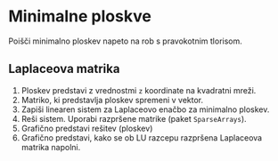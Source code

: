 # Minimalne ploskve

Poišči minimalno ploskev napeto na rob s pravokotnim tlorisom.

## Laplaceova matrika

1. Ploskev predstavi z vrednostmi `z` koordinate na kvadratni mreži.
2. Matriko, ki predstavlja ploskev spremeni v vektor. 
3. Zapiši linearen sistem za Laplaceovo enačbo za minimalno ploskev.
4. Reši sistem. Uporabi razpršene matrike (paket `SparseArrays`).
5. Grafično predstavi rešitev (ploskev)
6. Grafično predstavi, kako se ob LU razcepu razpršena Laplaceova matrika napolni.  